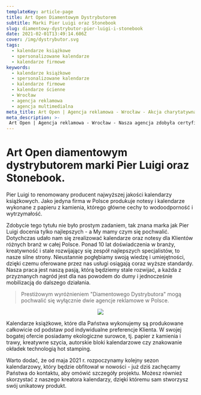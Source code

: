```yaml
---
templateKey: article-page
title: Art Open Diamentowym Dystrybutorem
subtitle: Marki Pier Luigi oraz Stonebook
slug: diamentowy-dystrybutor-pier-luigi-i-stonebook
date: 2021-02-01T13:49:14.606Z
cover: /img/dystrybutor.svg
tags:
  - kalendarze książkowe
  - spersonalizowane kalendarze
  - kalendarze firmowe
keywords:
  - kalendarze książkowe
  - spersonalizowane kalendarze
  - kalendarze firmowe
  - kalendarze ścienne
  - Wrocław
  - agencja reklamowa
  - agencja multimedialna
meta_title: Art Open | Agencja reklamowa - Wrocław - Akcja charytatywna Gaszyn Challange
meta_description: >-
 Art Open | Agencja reklamowa - Wrocław - Nasza agencja zdobyła certyfikat "DIAMENTOWY DYSTRYBUTOR" marki Pier Luigi oraz stonebook. Nagroda ta przyznawana jest za znajomość oferty, wysokie efekty sprzedażowe oraz wzorową obsługę Klienta.
---
```

# Art Open diamentowym dystrybutorem marki Pier Luigi oraz Stonebook.

Pier Luigi to renomowany producent najwyższej jakości kalendarzy książkowych. Jako jedyna firma w Polsce produkuje notesy i kalendarze wykonane z papieru z kamienia, którego główne cechy to wodoodporność i wytrzymałość.

Zdobycie tego tytułu nie było prostym zadaniem, tak znana marka jak Pier Luigi docenia tylko najlepszych - a My mamy czym się pochwalić. Dotychczas udało nam się zrealizować kalendarze oraz notesy dla Klientów różnych branż w całej Polsce. Ponad 10 lat doświadczenia w branży, kreatywność i stale rozwijający się zespół najlepszych specjalistów, to nasze silne strony. Nieustannie pogłębiamy swoją wiedzę i umiejętności, dzięki czemu oferowane przez nas usługi osiągają coraz wyższe standardy. Nasza praca jest naszą pasją, którą będziemy stale rozwijać, a każda z przyznanych nagród jest dla nas powodem do dumy i jednocześnie mobilizacją do dalszego działania.

>Prestiżowym wyróżnieniem "Diamentowego Dystrybutora" mogą pochwalić się wyłącznie dwie agencje reklamowe w Polsce.

<div style="text-align:center">
<img src="https://artopen.pl/images/BLOG/diamentowy-dystrybutor.jpg" />
</div>

Kalendarze książkowe, które dla Państwa wykonujemy są produkowane całkowicie od podstaw pod indywidualne preferencje Klienta. W swojej bogatej ofercie posiadamy ekologiczne surowce, tj. papier z kamienia i trawy, kreatywne szycia, autorskie bloki kalendarzowe czy znakowanie okładek technologią hot stamping.

Warto dodać, że od maja 2021 r. rozpoczynamy kolejny sezon kalendarzowy, który będzie obfitował w nowości - już dziś zachęcamy Państwa do kontaktu, aby omówić szczegóły projektu. Możesz również skorzystać z naszego kreatora kalendarzy, dzięki któremu sam stworzysz swój unikatowy produkt.
